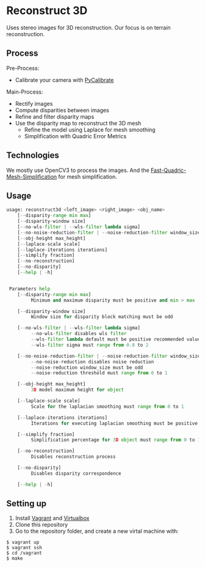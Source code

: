 # Reconstruct 3D

Uses stereo images for 3D reconstruction. Our focus is on terrain
reconstruction.

## Process

Pre-Process:
* Calibrate your camera with [PyCalibrate](https://github.com/reconstruct-on-the-fly/pycalibrate)

Main-Process:
* Rectify images
* Compute disparities between images
* Refine and filter disparity maps
* Use the disparity map to reconstruct the 3D mesh
  * Refine the model using Laplace for mesh smoothing
  * Simplification with Quadric Error Metrics

## Technologies

We mostly use OpenCV3 to process the images. And the
[Fast-Quadric-Mesh-Simplification](https://github.com/sp4cerat/Fast-Quadric-Mesh-Simplification)
for mesh simplification.

## Usage

```python
usage: reconstruct3d <left_image> <right_image> <obj_name>
    [--disparity-range min max]
    [--disparity-window size]
    [--no-wls-filter | --wls-filter lambda sigma]
    [--no-noise-reduction-filter | --noise-reduction-filter window_size threshold]
    [--obj-height max_height]
    [--laplace-scale scale]
    [--laplace-iterations iterations]
    [--simplify fraction]
    [--no-reconstruction]
    [--no-disparity]
    [--help | -h]


 Parameters help
    [--disparity-range min max]
         Minimum and maximum disparity must be positive and min > max

    [--disparity-window size]
         Window size for disparity block matching must be odd

    [--no-wls-filter | --wls-filter lambda sigma]
         --no-wls-filter disables wls filter
         --wls-filter lambda default must be positive recommended value 8000
         --wls-filter sigma must range from 0.8 to 2

    [--no-noise-reduction-filter | --noise-reduction-filter window_size threshold]
         --no-noise-reduction disables noise reduction
         --noise-reduction window_size must be odd
         --noise-reduction threshold must range from 0 to 1

    [--obj-height max_height]
         3D model maximum height for object

    [--laplace-scale scale]
         Scale for the laplacian smoothing must range from 0 to 1

    [--laplace-iterations iterations]
         Iterations for executing laplacian smoothing must be positive

    [--simplify fraction]
         Simplification percentage for 3D object must range from 0 to 1

    [--no-reconstruction]
         Disables reconstruction process

    [--no-disparity]
         Disables disparity correspondence

    [--help | -h]
```

## Setting up

1. Install [Vagrant](https://www.vagrantup.com/) and [Virtualbox](https://www.virtualbox.org/)
2. Clone this repository
3. Go to the repository folder, and create a new virtal machine with:

```shell
$ vagrant up
$ vagrant ssh
$ cd /vagrant
$ make
```
